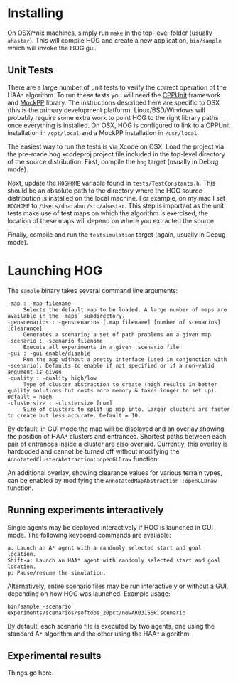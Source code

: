 # Installing #

On OSX/`*`nix machines, simply run `make` in the top-level folder (usually `ahastar`).
This will compile HOG and create a new application, `bin/sample` which will invoke the HOG gui.

## Unit Tests ##
There are a large number of unit tests to verify the correct operation of the HAA`*` algorithm. To run these tests you will need the [CPPUnit](http://sourceforge.net/projects/cppunit) framework and [MockPP](http://mockpp.sourceforge.net/) library. The instructions described here are specific to OSX (this is the primary development platform). Linux/BSD/Windows will probably require some extra work to point HOG to the right library paths once everything is installed.
On OSX, HOG is configured to link to a CPPUnit installation in `/opt/local` and a MockPP installation in `/usr/local`.

The easiest way to run the tests is via Xcode on OSX. Load the project via the pre-made hog.xcodeproj project file included in the top-level directory of the source distribution. First, compile the `hog` target (usually in Debug mode).

Next, update the `HOGHOME` variable found in `tests/TestConstants.h`. This should be an absolute path to the directory where the HOG source distribution is installed on the local machine. For example, on my mac I set `HOGHOME` to `/Users/dharabor/src/ahastar`. This step is important as the unit tests make use of test maps on which the algorithm is exercised; the location of these maps will depend on where you extracted the source.

Finally, compile and run the `testsimulation` target (again, usually in Debug mode).

# Launching HOG #

The `sample` binary takes several command line arguments:
```
-map : -map filename
     Selects the default map to be loaded. A large number of maps are available in the `maps` subdirectory.
-genscenarios : -genscenarios [.map filename] [number of scenarios] [clearance]
     Generates a scenario; a set of path problems on a given map
-scenario : -scenario filename
     Execute all experiments in a given .scenario file
-gui : -gui enable/disable
     Run the app without a pretty interface (used in conjunction with -scenario). Defaults to enable if not specified or if a non-valid argument is given 
-quality : -quality high/low
     Type of cluster abstraction to create (high results in better quality solutions but costs more memory & takes longer to set up). Default = high
-clustersize : -clustersize [num]
     Size of clusters to split up map into. Larger clusters are faster to create but less accurate. Default = 10.
```

By default, in GUI mode the map will be displayed and an overlay showing the position of HAA`*` clusters and entrances. Shortest paths between each pair of entrances inside a cluster are also overlaid. Currently, this overlay is hardcoded and cannot be turned off without modifying the `AnnotatedClusterAbstraction::openGLDraw` function.

An additional overlay, showing clearance values for various terrain types, can be enabled by modifying the `AnnotatedMapAbstraction::openGLDraw` function.

## Running experiments interactively ##
Single agents may be deployed interactively if HOG is launched in GUI mode.
The following keyboard commands are available:
```
a: Launch an A* agent with a randomly selected start and goal location.
Shift-a: Launch an HAA* agent with randomly selected start and goal location.
p: Pause/resume the simulation.
```

Alternatively, entire scenario files may be run interactively or without a GUI, depending on how HOG was launched.
Example usage:
```
bin/sample -scenario experiments/scenarios/softobs_20pct/newAR0315SR.scenario
```

By default, each scenario file is executed by two agents, one using the standard A`*` algorithm and the other using the HAA`*` algorithm.

## Experimental results ##
Things go here.